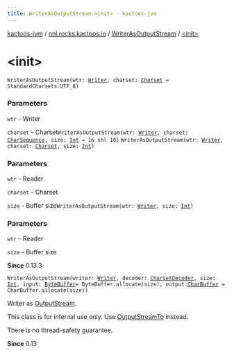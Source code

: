 ```yaml
---
title: WriterAsOutputStream.<init> - kactoos-jvm
---
```


[kactoos-jvm](../../index.html) / [nnl.rocks.kactoos.io](../index.html) / [WriterAsOutputStream](index.html) / [&lt;init&gt;](./-init-.html)

# &lt;init&gt;

`WriterAsOutputStream(wtr: `[`Writer`](http://docs.oracle.com/javase/8/docs/api/java/io/Writer.html)`, charset: `[`Charset`](http://docs.oracle.com/javase/8/docs/api/java/nio/charset/Charset.html)` = StandardCharsets.UTF_8)`

### Parameters

`wtr` - Writer

`charset` - Charset`WriterAsOutputStream(wtr: `[`Writer`](http://docs.oracle.com/javase/8/docs/api/java/io/Writer.html)`, charset: `[`CharSequence`](https://kotlinlang.org/api/latest/jvm/stdlib/kotlin/-char-sequence/index.html)`, size: `[`Int`](https://kotlinlang.org/api/latest/jvm/stdlib/kotlin/-int/index.html)` = 16 shl 10)`
`WriterAsOutputStream(wtr: `[`Writer`](http://docs.oracle.com/javase/8/docs/api/java/io/Writer.html)`, charset: `[`Charset`](http://docs.oracle.com/javase/8/docs/api/java/nio/charset/Charset.html)`, size: `[`Int`](https://kotlinlang.org/api/latest/jvm/stdlib/kotlin/-int/index.html)`)`

### Parameters

`wtr` - Reader

`charset` - Charset

`size` - Buffer size`WriterAsOutputStream(wtr: `[`Writer`](http://docs.oracle.com/javase/8/docs/api/java/io/Writer.html)`, size: `[`Int`](https://kotlinlang.org/api/latest/jvm/stdlib/kotlin/-int/index.html)`)`

### Parameters

`wtr` - Reader

`size` - Buffer size

**Since**
0.13.3

`WriterAsOutputStream(writer: `[`Writer`](http://docs.oracle.com/javase/8/docs/api/java/io/Writer.html)`, decoder: `[`CharsetDecoder`](http://docs.oracle.com/javase/8/docs/api/java/nio/charset/CharsetDecoder.html)`, size: `[`Int`](https://kotlinlang.org/api/latest/jvm/stdlib/kotlin/-int/index.html)`, input: `[`ByteBuffer`](http://docs.oracle.com/javase/8/docs/api/java/nio/ByteBuffer.html)` = ByteBuffer.allocate(size), output: `[`CharBuffer`](http://docs.oracle.com/javase/8/docs/api/java/nio/CharBuffer.html)` = CharBuffer.allocate(size))`

Writer as [OutputStream](http://docs.oracle.com/javase/8/docs/api/java/io/OutputStream.html).

This class is for internal use only. Use [OutputStreamTo](../-output-stream-to/index.html)
instead.

There is no thread-safety guarantee.

**Since**
0.13

